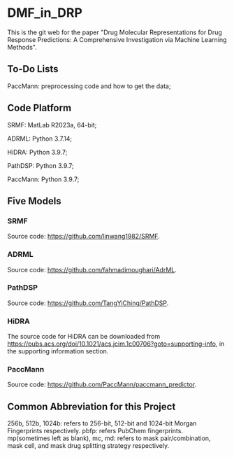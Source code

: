 # DMF_in_DRP

This is the git web for the paper "Drug Molecular Representations for Drug Response Predictions: A
Comprehensive Investigation via Machine Learning Methods".

## To-Do Lists
PaccMann: preprocessing code and how to get the data;

## Code Platform
SRMF: MatLab R2023a, 64-bit;

ADRML: Python 3.7.14;

HiDRA: Python 3.9.7;

PathDSP: Python 3.9.7; 

PaccMann: Python 3.9.7;

## Five Models

### SRMF

Source code: <https://github.com/linwang1982/SRMF>.

### ADRML

Source code: <https://github.com/fahmadimoughari/AdrML>.

### PathDSP

Source code: <https://github.com/TangYiChing/PathDSP>.

### HiDRA

The source code for HiDRA can be downloaded from <https://pubs.acs.org/doi/10.1021/acs.jcim.1c00706?goto=supporting-info>, in the supporting information section.


### PaccMann

Source code: <https://github.com/PaccMann/paccmann_predictor>.

## Common Abbreviation for this Project
256b, 512b, 1024b: refers to 256-bit, 512-bit and 1024-bit Morgan Fingerprints respectively.
pbfp: refers PubChem fingerprints.
mp(sometimes left as blank), mc, md: refers to mask pair/combination, mask cell, and mask drug splitting strategy respectively.

